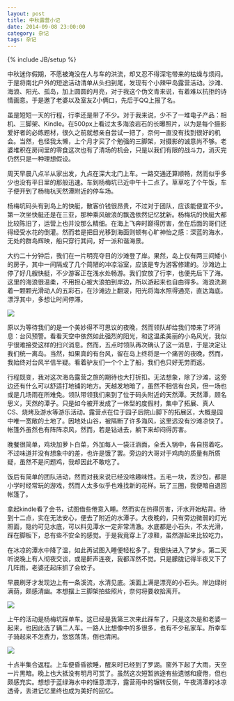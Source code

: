 ```yaml
---
layout: post
title: 中秋露营小记
date: 2014-09-08 23:00:00
category: 杂记
tags: 杂记
---
```

{% include JB/setup %}

中秋迷你假期，不愿被淹没在人与车的洪流，却又忍不得深宅带来的枯燥与烦闷。于是将南北户外的短途活动清单从头扫到尾，发现有个小辣甲岛露营活动。沙滩、海浪、阳光、孤岛，加上圆圆的月亮，对于我这个伪文青来说，有着难以抗拒的诗情画意。于是邀了老婆以及室友Z小俩口，先后于QQ上报了名。

虽是短短一天的行程，行李还是带了不少。对于我来说，少不了一堆电子产品：相机、三脚架、Kindle。在500px上看过太多海浪岩石的长曝照片，以为是每个摄影爱好者的必练题材，很久之前就想亲自尝试一把了，奈何一直没有找到很好的机会。当然，也怪我太懒，上个月才买了个勉强的三脚架，对摄影的诚意尚不够。老婆堆积在房间里的零食这次也有了清场的机会，只是以我们有限的战斗力，消灭完仍然只是一种理想假设。

周天早晨八点半从家出发，九点在深大北门上车。一路交通还算顺畅，然而似乎多少也没有平日里的那般迅速。车到杨梅坑已近中午十二点了。草草吃了个午饭，车子便开到了杨梅杭天然潭附近的停车场。

杨梅坑码头有到岛上的快艇，散客价钱很昂贵，不过对于团队，应该能便宜不少。第一次坐快艇还是在三亚，那种乘风破浪的飘逸依然记忆犹新。杨梅坑的快艇大都比较陈旧了，运营上也并没那么精细。在海上飞奔时巅得厉害，坐在后面的哥们还得经受水花的倒灌。然而若是把目光移到海面则顿有心旷神怡之感：深蓝的海水，无处的群岛辉映，船只穿行其间，好一派和谐海景。

大约二十分钟后，我们在一片明亮夺目的沙滩登了岸。果然，岛上仅有两三间矮小的房子，其中一间隔成了几个简陋的冲凉浴室，应该是专为游客修建的。沙滩边上停了好几艘快艇，不少游客正在浅水处畅游。我们安放了行李，也便先后下了海。这里的海浪很温柔，不用担心被大浪拍到岸边，所以游起来也自由得多。海浪洗涮着一颗颗光滑动人的五彩石，在沙滩边上翻滚，阳光将海水照得通亮，直达海底。漂浮其中，多想让时间停滞。

![](http://pic.yupoo.com/24plus/E2IEOpmP/medish.jpg)

原以为等待我们的是一个美妙得不可思议的夜晚，然而领队却给我们带来了坏消息：台风预警。看看天空中依然如此强烈的阳光，和这温柔美丽的小岛风光，我似乎很难接受这样的扫兴消息。然而，五点时领队再次确认了这一消息，于是决定让我们统一离岛。当然，如果真的有台风，留在岛上终将是一个痛苦的夜晚，然而，我始终对台风半信半疑。看着驴友们一个个上了船，我们也只好无劳而返。

行程既变，我对这次海岛露营之旅的期待也大打折扣。无法想象，除了沙滩，这旁边还有什么可以舒适打地铺的地方。天越发地暗了，虽然不相信有台风，但一场也或是几场雨在所难免。领队带领我们来到了位于码头附近的天然潭。天然潭，顾名思义，天然的潭子。只是如今被开发成了一体型的度假村，集中了拓展、真人CS、烧烤及游水等游乐活动。露营点在位于园子后院山脚下的拓展区，大概是园中唯一宽敞的土地了。因地处山谷，被隔断了许多海风，这里远没有沙滩凉快了。帐篷外虽然也有阵阵凉风，然而，若是钻进去，躺下来却闷得厉害。

晚餐很简单，鸡块加萝卜白菜，外加每人一袋汪涵面，全丢入锅中，各自捞着吃。不过味道并没有想象中的差，也许是饿了罢。旁边的大哥对于鸡肉的质量有所质疑，虽然不是问题鸡，我却因此不敢吃了。

饭后有简单的团队活动，然而对我来说已经没啥趣味性。五毛一块，丢沙包，都是小学时经常玩的游戏，然而人太多似乎也难找新的花样。玩了三圈，我便暗自退回帐篷了。

拿起kindle看了会书，试图借些倦意入睡。然而实在热得厉害，汗水开始粘背。待到十二点，实在无法安心，便去了附近的水潭子。大夜晚的，只有旁边微弱的灯光照面，隐约可见水底，可以料见潭水一定非常清澈。水底都是小石头，不太光滑，踩在脚板下，总有些不安全的感觉。于是我竟穿上了凉鞋，虽然游起来比较吃力。

在冰凉的潭水中降了温，如此再试图入睡便轻松多了。我很快进入了梦乡。第二天听说晚上有人彻夜交谈，或是鼾声连夜，我都浑然不觉。只是朦胧记得半夜又下了几阵雨，老婆还起床抓了会蚊子。

早晨刷牙才发现边上有一条溪流，水清见底。溪面上满是漂亮的小石头。岸边绿树满荫，颇感清幽。本想摆上三脚架拍些照片，奈何将要收拾离开。

![](http://pic.yupoo.com/24plus/E2IGpEn2/medish.jpg)

上午的活动是杨梅坑踩单车。这已经是我第三次来此踩车了，只是这次是和老婆一起来，也因此选了辆二人车。一路人比想像中的多很多，也有不少私家车。所幸车子骑起来不怎费力，悠悠荡荡，倒也清闲。

![](http://pic.yupoo.com/24plus/E2IFqRI6/medish.jpg)

十点半集合返程。上车便昏昏欲睡，醒来时已经到了罗湖。窗外下起了大雨，天空一片黑暗。晚上也大抵没有明月可赏了。虽然这次短暂旅途有些遗憾和疲倦，但也颇感充实。想想于蓝绿海水中的惬意漂浮，露营雨中的辗转反侧，午夜清潭的冰凉透骨，丢进记忆里终也成为美好的回忆。
